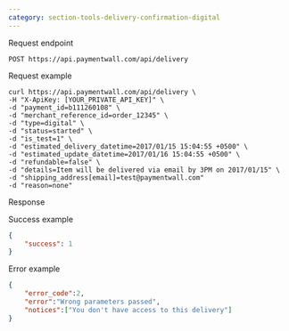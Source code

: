 ```yaml
---
category: section-tools-delivery-confirmation-digital
---
```


Request endpoint

```
POST https://api.paymentwall.com/api/delivery
```

Request example
```
curl https://api.paymentwall.com/api/delivery \
-H "X-ApiKey: [YOUR_PRIVATE_API_KEY]" \
-d "payment_id=b111260108" \
-d "merchant_reference_id=order_12345" \
-d "type=digital" \
-d "status=started" \
-d "is_test=1" \
-d "estimated_delivery_datetime=2017/01/15 15:04:55 +0500" \
-d "estimated_update_datetime=2017/01/16 15:04:55 +0500" \
-d "refundable=false" \
-d "details=Item will be delivered via email by 3PM on 2017/01/15" \
-d "shipping_address[email]=test@paymentwall.com"
-d "reason=none"
```

Response

Success example
```json
{
	"success": 1
}
```

Error example
```json
{	
	"error_code":2,
	"error":"Wrong parameters passed",
	"notices":["You don't have access to this delivery"]
}
```

